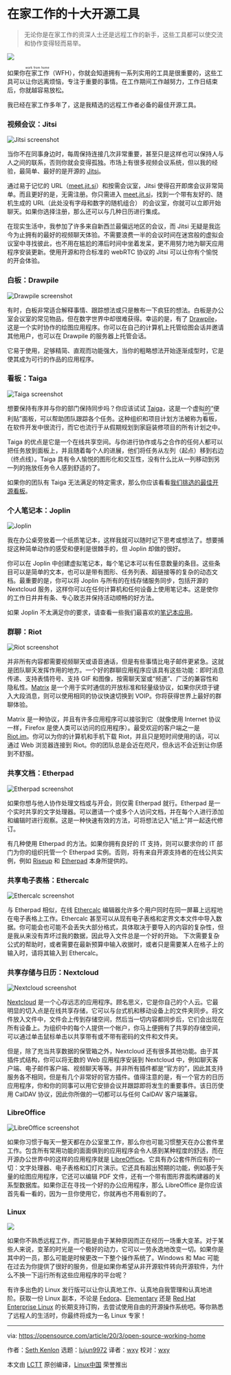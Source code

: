 [#]: collector: (lujun9972)
[#]: translator: (wxy)
[#]: reviewer: (wxy)
[#]: publisher: (wxy)
[#]: url: (https://linux.cn/article-12014-1.html)
[#]: subject: (Top 10 open source tools for working from home)
[#]: via: (https://opensource.com/article/20/3/open-source-working-home)
[#]: author: (Seth Kenlon https://opensource.com/users/seth)

在家工作的十大开源工具
======

> 无论你是在家工作的资深人士还是远程工作的新手，这些工具都可以使交流和协作变得轻而易举。

![](https://img.linux.net.cn/data/attachment/album/202003/20/103814bwxxqxkxc9qqxkbb.jpg)

如果你<ruby>在家工作<rt>work from home</rt></ruby>（WFH），你就会知道拥有一系列实用的工具是很重要的，这些工具可以让你远离烦恼，专注于重要的事情。在工作期间工作越努力，工作日结束后，你就越容易放松。

我已经在家工作多年了，这是我精选的远程工作者必备的最佳开源工具。

### 视频会议：Jitsi 

![Jitsi screenshot][2]

当你不在同事身边时，每周保持连接几次非常重要，甚至只是这样也可以保持人与人之间的联系，否则你就会变得孤独。市场上有很多视频会议系统，但以我的经验，最简单、最好的是开源的 [Jitsi][3]。

通过易于记忆的 URL（[meet.jit.si][3]）和按需会议室，Jitsi 使得召开即席会议非常简单。而且更好的是，无需注册。你只需进入 [meet.jit.si][3]，找到一个带有友好的、随机生成的 URL（此处没有字母和数字的随机组合） 的会议室，你就可以立即开始聊天。如果你选择注册，那么还可以与几种日历进行集成。

在现实生活中，我参加了许多来自新西兰最偏远地区的会议，而 Jitsi 无疑是我迄今为止拥有的最好的视频聊天体验。不需要浪费一半的会议时间在迷宫般的虚拟会议室中寻找彼此，也不用在尴尬的滞后时间中坐着发呆，更不用努力地为聊天应用程序安装更新。使用开源和符合标准的 webRTC 协议的 Jitsi 可以让你有个愉悦的开会体验。

### 白板：Drawpile 

![Drawpile screenshot][4]

有时，白板非常适合解释事情、跟踪想法或只是散布一下疯狂的想法。白板是办公室会议室的常见物品，但在数字世界中却很难获得。幸运的是，有了 [Drawpile][5]，这是一个实时协作的绘图应用程序。你可以在自己的计算机上托管绘图会话并邀请其他用户，也可以在 Drawpile 的服务器上托管会话。

它易于使用，足够精简、直观而功能强大，当你的粗略想法开始逐渐成型时，它是使其成为可行的作品的应用程序。

### 看板：Taiga

![Taiga screenshot][6]

想要保持有序并与你的部门保持同步吗？你应该试试 [Taiga][7]，这是一个虚拟的“便利贴”面板，可以帮助团队跟踪各个任务。这种组织和项目计划方法被称为<ruby>看板<rt>kanban</rt></ruby>，在软件开发中很流行，而它也流行于从假期规划到家庭装修项目的所有计划之中。

Taiga 的优点是它是一个在线共享空间。与你进行协作或与之合作的任何人都可以把任务放到面板上，并且随着每个人的进展，他们将任务从左列（起点）移到右边（终点线）。Taiga 具有令人愉悦的图形化和交互性，没有什么比从一列移动到另一列的拖放任务令人感到舒适的了。

如果你的团队有 Taiga 无法满足的特定需求，那么你应该看看[我们挑选的最佳开源看板][8]。

### 个人笔记本：Joplin

![Joplin][9]

我在办公桌旁放着一个纸质笔记本，这样我就可以随时记下思考或想法了。想要捕捉这种简单动作的感受和便利是很棘手的，但 Joplin 却做的很好。

你可以在 Joplin 中创建虚拟笔记本，每个笔记本可以有任意数量的条目。这些条目可以是简单的文本，也可以是带有图形、任务列表、超链接等的复杂的动态文档。最重要的是，你可以将 Joplin 与所有的在线存储服务同步，包括开源的 Nextcloud 服务，这样你可以在任何计算机和任何设备上使用笔记本。这是使你的工作日井井有条、专心致志并保持活动顺畅的好方法。

如果 Joplin 不太满足你的要求，请查看一些我们最喜欢的[笔记本应用][10]。

### 群聊：Riot 

![Riot screenshot][11]

并非所有内容都需要视频聊天或语音通话，但是有些事情比电子邮件更紧急。这就是团队聊天发挥作用的地方。一个好的群聊应用程序应该具有这些功能：即时消息传递、支持表情符号、支持 GIF 和图像，按需聊天室或“频道”、广泛的兼容性和隐私性。[Matrix][12] 是一个用于实时通信的开放标准和轻量级协议，如果你厌烦于键入大段消息，则可以使用相同的协议快速切换到 VOIP。你将获得世界上最好的群聊体验。

Matrix 是一种协议，并且有许多应用程序可以接驳到它（就像使用 Internet 协议一样，Firefox 是使人类可以访问的应用程序）。最受欢迎的客户端之一是 [Riot.im][13]。你可以为你的计算机和手机下载 Riot，并且只是短时间使用的话，可以通过 Web 浏览器连接到 Riot。你的团队总是会近在咫尺，但永远不会近到让你感到不舒服。

### 共享文档：Etherpad 

![Etherpad screenshot][14]

如果你想与他人协作处理文档或与开会，则仅需 Etherpad 就行。Etherpad 是一个实时共享的文字处理器。可以邀请一个或多个人访问文档，并在每个人进行添加和编辑时进行观察。这是一种快速有效的方法，可将想法记入“纸上”并一起迭代修订。

有几种使用 Etherpad 的方法。如果你拥有良好的 IT 支持，则可以要求你的 IT 部门为你的组织托管一个 Etherpad 实例。否则，将有来自开源支持者的在线公共实例，例如 [Riseup][15] 和 [Etherpad][16] 本身所提供的。

### 共享电子表格：Ethercalc 

![Ethercalc screenshot][17]

与 Etherpad 相似，在线 [Ethercalc][18] 编辑器允许多个用户同时在同一屏幕上远程地在电子表格上工作。Ethercalc 甚至可以从现有电子表格和定界文本文件中导入数据。你可能会也可能不会丢失大部分格式，具体取决于要导入的内容的复杂性，但是我从来没有弄坏过我的数据，因此导入文件总是一个好的开始。 下次需要复杂公式的帮助时，或者需要在最新预算中输入收据时，或者只是需要某人在格子上的输入时，请将其输入到 Ethercalc。

### 共享存储与日历：Nextcloud

![Nextcloud screenshot][19]

[Nextcloud][20] 是一个心存远志的应用程序。顾名思义，它是你自己的个人云。它最明显的切入点是在线共享存储，它可以与台式机和移动设备上的文件夹同步。将文件放入文件中，文件会上传到存储空间，然后当一切内容都同步后，它们会出现在所有设备上。为组织中的每个人提供一个帐户，你马上便拥有了共享的存储空间，可以通过单击鼠标单击以共享带有或不带有密码的文件和文件夹。

但是，除了充当共享数据的保管箱之外，Nextcloud 还有很多其他功能。由于其插件式结构，你可以将无数的 Web 应用程序安装到 Nextcloud 中，例如聊天客户端、电子邮件客户端、视频聊天等等。并非所有插件都是“官方的”，因此其支持服务各不相同，但是有几个非常好的官方插件。值得注意的是，有一个官方的日历应用程序，你和你的同事可以用它安排会议并跟踪即将发生的重要事件。该日历使用 CalDAV 协议，因此你所做的一切都可以与任何 CalDAV 客户端兼容。

### LibreOffice

![LibreOffice screenshot][21]

如果你习惯于每天一整天都在办公室里工作，那么你也可能习惯整天在办公套件里工作。包含所有常用功能的面面俱到的应用程序会令人感到某种程度的舒适，而在开源办公世界中的这样的应用程序就是 [LibreOffice][22]。它具有办公套件所应有的一切：文字处理器、电子表格和幻灯片演示。它还具有超出预期的功能，例如基于矢量的绘图应用程序，它还可以编辑 PDF 文件，还有一个带有图形界面构建器的关系型数据库。如果你正在寻找一个好的办公应用程序，那么 LibreOffice 是你应该首先看一看的，因为一旦你使用它，你就再也不用看别的了。

### Linux

![][23]

如果你不熟悉远程工作，而可能是由于某种原因而正在经历一场重大变革。对于某些人来说，变革的时光是一个极好的动力，它可以一劳永逸地改变一切。如果你是其中的一员，那么可能是时候更改一下整个操作系统了。Windows 和 Mac 可能在过去为你提供了很好的服务，但是如果你希望从非开源软件转向开源软件，为什么不换一下运行所有这些应用程序的平台呢？

有许多出色的 Linux 发行版可以让你认真地工作、认真地自我管理和认真地进阶。获取一份 Linux 副本，不论是 [Fedora][24]、[Elementary][25] 还是 [Red Hat Enterprise Linux][26] 的长期支持订购，去尝试使用自由的开源操作系统吧。等你熟悉了远程人的生活时，你最终将成为一名 Linux 专家！

--------------------------------------------------------------------------------

via: https://opensource.com/article/20/3/open-source-working-home

作者：[Seth Kenlon][a]
选题：[lujun9972][b]
译者：[wxy](https://github.com/wxy)
校对：[wxy](https://github.com/wxy)

本文由 [LCTT](https://github.com/LCTT/TranslateProject) 原创编译，[Linux中国](https://linux.cn/) 荣誉推出

[a]: https://opensource.com/users/seth
[b]: https://github.com/lujun9972
[1]: https://opensource.com/sites/default/files/styles/image-full-size/public/lead-images/oatmeal-and-fedora.jpg?itok=NBFUH9eF (Oatmeal and a laptop.)
[2]: https://opensource.com/sites/default/files/uploads/jitsi_0.jpg (Jitsi screenshot)
[3]: http://meet.jit.si
[4]: https://opensource.com/sites/default/files/uploads/drawpile-whiteboard.jpg (Drawpile screenshot)
[5]: https://drawpile.net/
[6]: https://opensource.com/sites/default/files/uploads/taiga_kanban_screen_0.jpg (Taiga screenshot)
[7]: http://taiga.io
[8]: https://opensource.com/alternatives/trello
[9]: https://opensource.com/sites/default/files/joplin_0.png (Joplin)
[10]: https://opensource.com/alternatives/evernote
[11]: https://opensource.com/sites/default/files/uploads/riot-matrix.jpg (Riot screenshot)
[12]: http://matrix.org
[13]: http://riot.im
[14]: https://opensource.com/sites/default/files/uploads/etherpad.jpg (Etherpad screenshot)
[15]: https://pad.riseup.net/
[16]: https://beta.etherpad.org
[17]: https://opensource.com/sites/default/files/uploads/ethercalc.jpg (Ethercalc screenshot)
[18]: https://ethercalc.org
[19]: https://opensource.com/sites/default/files/uploads/nextcloud-calendar.jpg (Nextcloud screenshot)
[20]: http://nextcloud.com
[21]: https://opensource.com/sites/default/files/uploads/libreoffice.png (LibreOffice screenshot)
[22]: http://libreoffice.org
[23]: https://opensource.com/sites/default/files/uploads/advent-pantheon.jpg
[24]: https://getfedora.org/
[25]: https://elementary.io
[26]: https://www.redhat.com/en/store/red-hat-enterprise-linux-workstation

